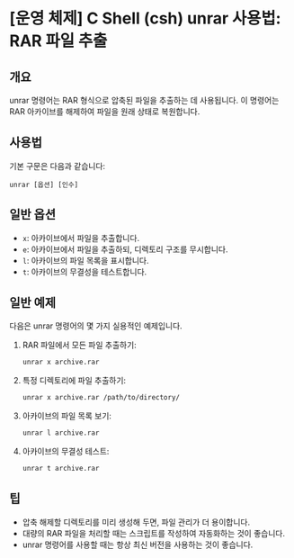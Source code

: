 # [운영 체제] C Shell (csh) unrar 사용법: RAR 파일 추출

## 개요
unrar 명령어는 RAR 형식으로 압축된 파일을 추출하는 데 사용됩니다. 이 명령어는 RAR 아카이브를 해제하여 파일을 원래 상태로 복원합니다.

## 사용법
기본 구문은 다음과 같습니다:

```
unrar [옵션] [인수]
```

## 일반 옵션
- `x`: 아카이브에서 파일을 추출합니다.
- `e`: 아카이브에서 파일을 추출하되, 디렉토리 구조를 무시합니다.
- `l`: 아카이브의 파일 목록을 표시합니다.
- `t`: 아카이브의 무결성을 테스트합니다.

## 일반 예제
다음은 unrar 명령어의 몇 가지 실용적인 예제입니다.

1. RAR 파일에서 모든 파일 추출하기:
   ```csh
   unrar x archive.rar
   ```

2. 특정 디렉토리에 파일 추출하기:
   ```csh
   unrar x archive.rar /path/to/directory/
   ```

3. 아카이브의 파일 목록 보기:
   ```csh
   unrar l archive.rar
   ```

4. 아카이브의 무결성 테스트:
   ```csh
   unrar t archive.rar
   ```

## 팁
- 압축 해제할 디렉토리를 미리 생성해 두면, 파일 관리가 더 용이합니다.
- 대량의 RAR 파일을 처리할 때는 스크립트를 작성하여 자동화하는 것이 좋습니다.
- unrar 명령어를 사용할 때는 항상 최신 버전을 사용하는 것이 좋습니다.